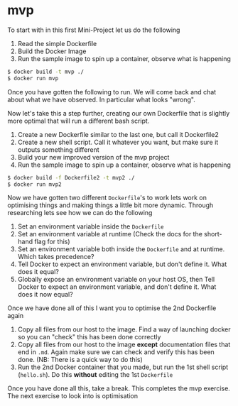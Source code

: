 # mvp

To start with in this first Mini-Project let us do the following

1) Read the simple Dockerfile
2) Build the Docker Image
3) Run the sample image to spin up a container, observe what is happening

```bash
$ docker build -t mvp ./
$ docker run mvp
```

Once you have gotten the following to run. We will come back and chat about what we have observed.
In particular what looks "wrong".

Now let's take this a step further, creating our own Dockerfile that is slightly more optimal
that will run a different bash script.

1) Create a new Dockerfile similar to the last one, but call it Dockerfile2
2) Create a new shell script. Call it whatever you want, but make sure it outputs something different
3) Build your new improved version of the mvp project
4) Run the sample image to spin up a container, observe what is happening

```bash
$ docker build -f Dockerfile2 -t mvp2 ./
$ docker run mvp2
```

Now we have gotten two different `Dockerfile`'s to work lets work on optimising things and making
things a little bit more dynamic. Through researching lets see how we can do the following

1) Set an environment variable inside the `Dockerfile`
2) Set an environment variable at runtime (Check the docs for the short-hand flag for this)
3) Set an environment variable both inside the `Dockerfile` and at runtime. Which takes precedence?
4) Tell Docker to expect an environment variable, but don't define it. What does it equal?
5) Globally expose an environment variable on your host OS, then Tell Docker to expect an environment
variable, and don't define it. What does it now equal?

Once we have done all of this I want you to optimise the 2nd Dockerfile again

1) Copy all files from our host to the image. Find a way of launching docker so you can "check"
this has been done correctly
2) Copy all files from our host to the image **except** documentation files that end in `.md`.
Again make sure we can check and verify this has been done. (NB: There is a quick way to do this)
3) Run the 2nd Docker container that you made, but run the 1st shell script (`hello.sh`).
Do this **without** editing the 1st `Dockerfile`

Once you have done all this, take a break. This completes the mvp exercise. The next exercise to
look into is optimisation
